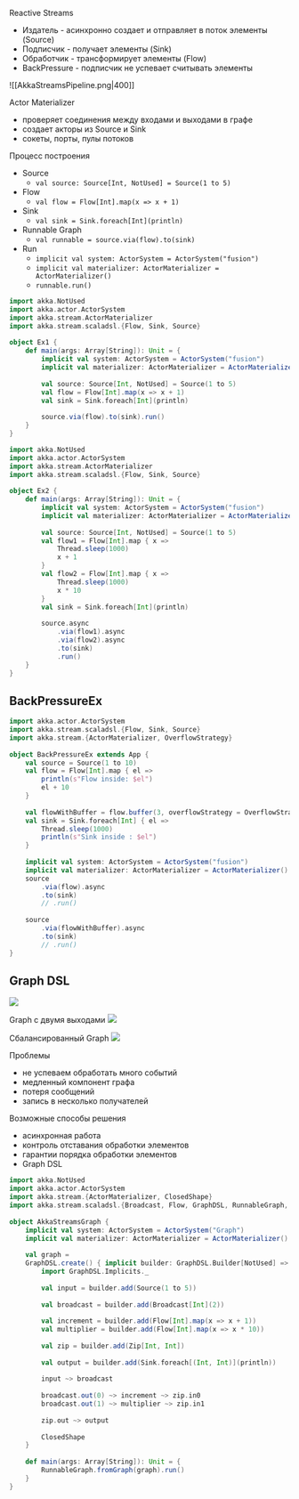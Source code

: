 Reactive Streams
- Издатель - асинхронно создает и отправляет в поток элементы (Source)
- Подписчик - получает элементы (Sink)
- Обработчик - трансформирует элементы (Flow)
- BackPressure - подписчик не успевает считывать элементы

![[AkkaStreamsPipeline.png|400]]

Actor Materializer
- проверяет соединения между входами и выходами в графе
- создает акторы из Source и Sink
- сокеты, порты, пулы потоков

Процесс построения
- Source
	- `val source: Source[Int, NotUsed] = Source(1 to 5)`
- Flow
	- `val flow = Flow[Int].map(x => x + 1) `
- Sink
	- `val sink = Sink.foreach[Int](println)`
- Runnable Graph
	- `val runnable = source.via(flow).to(sink)`
- Run
	- `implicit val system: ActorSystem = ActorSystem("fusion")`
	- `implicit val materializer: ActorMaterializer = ActorMaterializer()`
	- `runnable.run()`

```scala
import akka.NotUsed  
import akka.actor.ActorSystem  
import akka.stream.ActorMaterializer  
import akka.stream.scaladsl.{Flow, Sink, Source}  
  
object Ex1 {  
	def main(args: Array[String]): Unit = {  
		implicit val system: ActorSystem = ActorSystem("fusion")  
		implicit val materializer: ActorMaterializer = ActorMaterializer()  
		  
		val source: Source[Int, NotUsed] = Source(1 to 5)  
		val flow = Flow[Int].map(x => x + 1)  
		val sink = Sink.foreach[Int](println)  
		  
		source.via(flow).to(sink).run()  
	}  
}
```

```scala
import akka.NotUsed  
import akka.actor.ActorSystem  
import akka.stream.ActorMaterializer  
import akka.stream.scaladsl.{Flow, Sink, Source}  
  
object Ex2 {  
	def main(args: Array[String]): Unit = {  
		implicit val system: ActorSystem = ActorSystem("fusion")  
		implicit val materializer: ActorMaterializer = ActorMaterializer()  
		  
		val source: Source[Int, NotUsed] = Source(1 to 5)  
		val flow1 = Flow[Int].map { x =>  
			Thread.sleep(1000)  
			x + 1  
		}  
		val flow2 = Flow[Int].map { x =>  
			Thread.sleep(1000)  
			x * 10  
		}  
		val sink = Sink.foreach[Int](println)  
		  
		source.async  
			.via(flow1).async  
			.via(flow2).async  
			.to(sink)  
			.run()  
	}  
}
```

## BackPressureEx
```scala
import akka.actor.ActorSystem  
import akka.stream.scaladsl.{Flow, Sink, Source}  
import akka.stream.{ActorMaterializer, OverflowStrategy}  
  
object BackPressureEx extends App {  
	val source = Source(1 to 10)  
	val flow = Flow[Int].map { el =>  
		println(s"Flow inside: $el")  
		el + 10  
	}  
	  
	val flowWithBuffer = flow.buffer(3, overflowStrategy = OverflowStrategy.dropHead)  
	val sink = Sink.foreach[Int] { el =>  
		Thread.sleep(1000)  
		println(s"Sink inside : $el")  
	}  
	  
	implicit val system: ActorSystem = ActorSystem("fusion")  
	implicit val materializer: ActorMaterializer = ActorMaterializer()  
	source  
		.via(flow).async  
		.to(sink)  
		// .run()  
	  
	source  
		.via(flowWithBuffer).async  
		.to(sink)  
		// .run()  
}
```

## Graph DSL
![](graphDSL.png)

Graph с двумя выходами
![](graphWithTwoSink.png)

Сбалансированный Graph
![](balancedGraph.png)

Проблемы
- не успеваем обработать много событий
- медленный компонент графа
- потеря сообщений
- запись в несколько получателей

Возможные способы решения
- асинхронная работа
- контроль отставания обработки элементов
- гарантии порядка обработки элементов
- Graph DSL

```scala
import akka.NotUsed  
import akka.actor.ActorSystem  
import akka.stream.{ActorMaterializer, ClosedShape}  
import akka.stream.scaladsl.{Broadcast, Flow, GraphDSL, RunnableGraph, Sink, Source, Zip}  
  
object AkkaStreamsGraph {  
	implicit val system: ActorSystem = ActorSystem("Graph")  
	implicit val materializer: ActorMaterializer = ActorMaterializer()  
	  
	val graph =  
	GraphDSL.create() { implicit builder: GraphDSL.Builder[NotUsed] => 
		import GraphDSL.Implicits._  
		  
		val input = builder.add(Source(1 to 5))  
		  
		val broadcast = builder.add(Broadcast[Int](2))  
		  
		val increment = builder.add(Flow[Int].map(x => x + 1))  
		val multiplier = builder.add(Flow[Int].map(x => x * 10))  
		  
		val zip = builder.add(Zip[Int, Int])  
		  
		val output = builder.add(Sink.foreach[(Int, Int)](println))  
		  
		input ~> broadcast  
		  
		broadcast.out(0) ~> increment ~> zip.in0  
		broadcast.out(1) ~> multiplier ~> zip.in1  
		  
		zip.out ~> output  
		  
		ClosedShape  
	}  
	  
	def main(args: Array[String]): Unit = {  
		RunnableGraph.fromGraph(graph).run()  
	}  
}
```